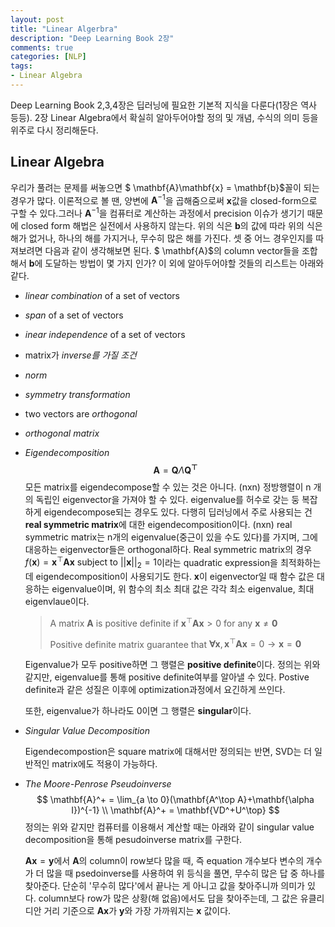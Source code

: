 ```yaml
---
layout: post
title: "Linear Algerbra"
description: "Deep Learning Book 2장"
comments: true
categories: [NLP]
tags:
- Linear Algebra
---
```




Deep Learning Book 2,3,4장은 딥러닝에 필요한 기본적 지식을 다룬다(1장은 역사 등등). 2장 Linear Algebra에서 확실히 알아두어야할 정의 및 개념, 수식의 의미 등을 위주로 다시 정리해둔다.



## Linear Algebra

우리가 풀려는 문제를 써놓으면 $ \mathbf{A}\mathbf{x} = \mathbf{b}$꼴이 되는 경우가 많다. 이론적으로 볼 땐, 양변에 $\mathbf{A}^{-1}$을 곱해줌으로써 $\mathbf{x}$값을 closed-form으로 구할 수 있다.그러나 $\mathbf{A}^{-1}$을 컴퓨터로 계산하는 과정에서 precision 이슈가 생기기 때문에 closed form 해법은 실전에서 사용하지 않는다. 위의 식은 $\mathbf{b}$의 값에 따라 위의 식은 해가 없거나, 하나의 해를 가지거나, 무수히 많은 해를 가진다. 셋 중 어느 경우인지를 따져보려면 다음과 같이 생각해보면 된다. $ \mathbf{A}$의 column vector들을 조합해서  $\mathbf{b}$에 도달하는 방법이 몇 가지 인가? 이 외에 알아두어야할 것들의 리스트는 아래와 같다. 

- *linear combination* of a set of vectors
- *span* of a set of vectors

- *inear independence* of a set of vectors

- matrix가 *inverse를 가질 조건*

- *norm*

- *symmetry transformation*

- two vectors are *orthogonal*

- *orthogonal matrix*

- *Eigendecomposition*
  $$
   \mathbf{A} = \mathbf{Q}\Lambda\mathbf{Q^\top}
  $$
  모든 matrix를 eigendecompose할 수 있는 것은 아니다. (nxn) 정방행렬이 n 개의 독립인 eigenvector을 가져야 할 수 있다.  eigenvalue를 허수로 갖는 둥 복잡하게 eigendecompose되는 경우도 있다. 다행히 딥러닝에서 주로 사용되는 건 **real symmetric matrix**에 대한 eigendecomposition이다. (nxn) real symmetric matrix는 n개의 eigenvalue(중근이 있을 수도 있다)를 가지며, 그에 대응하는 eigenvector들은 orthogonal하다. Real symmetric matrix의 경우 $f(\mathbf{x}) = \mathbf{x}^\top\mathbf{A}\mathbf{x} \text{ subject to } ||\mathbf{x}||_2 = 1$이라는 quadratic expression을 최적화하는 데 eigendecomposition이 사용되기도 한다. $\mathbf{x}$이 eigenvector일 때 함수 값은 대응하는 eigenvalue이며, 위 함수의 최소 최대 값은 각각 최소 eigenvalue, 최대 eigenvlaue이다.  

  > A matrix $\mathbf{A}$ is positive definite if $\mathbf{x}^\top\mathbf{A}\mathbf{x} > 0 \text{ for any }\mathbf{x} \neq \mathbf{0}$ 
  >
  > Positive definite matrix guarantee that $\mathbf{\forall\mathbf{x}}, \mathbf{x}^\top\mathbf{A}\mathbf{x}=0 \rightarrow \mathbf{x}=\mathbf{0}$

  Eigenvalue가 모두 positive하면 그 행렬은 **positive definite**이다. 정의는 위와 같지만, eigenvalue를 통해 positive definite여부를 알아낼 수 있다. Postive definite과 같은 성질은 이후에 optimization과정에서 요긴하게 쓰인다. 

  또한, eigenvalue가 하나라도 0이면 그 행렬은 **singular**이다.

- *Singular Value Decomposition*

  Eigendecompostion은 square matrix에 대해서만 정의되는 반면, SVD는 더 일반적인 matrix에도 적용이 가능하다. 

- *The Moore-Penrose Pseudoinverse*
  $$
  \mathbf{A}^+ = \lim_{a \to 0}(\mathbf{A^\top A}+\mathbf{\alpha I})^{-1} \\
  \mathbf{A}^+ = \mathbf{VD^+U^\top}
  $$
  정의는 위와 같지만 컴퓨터를 이용해서 계산할 때는 아래와 같이 singular value decomposition을 통해 pesudoinverse matrix를 구한다.

  $\mathbf{Ax} = \mathbf{y}$에서 $\mathbf{A}$의 column이 row보다 많을 때, 즉 equation 개수보다 변수의 개수가 더 많을 때 psedoinverse를 사용하여 위 등식을 풀면, 무수히 많은 답 중 하나를 찾아준다. 단순히 '무수히 많다'에서 끝나는 게 아니고 값을 찾아주니까 의미가 있다. column보다 row가 많은 상황(해 없음)에서도 답을 찾아주는데, 그 값은 유클리디안 거리 기준으로 $\mathbf{Ax}$가 $\mathbf{y}$와 가장 가까워지는 $\mathbf{x}$ 값이다.  

